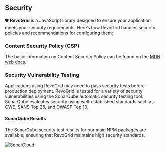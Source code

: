 ## Security

🛡️ **RevoGrid** is a JavaScript library designed to ensure your application meets your security requirements. Here’s how RevoGrid handles security policies and recommendations for configuring them:

### Content Security Policy (CSP)

The basic information on Content Security Policy can be found on the [MDN web docs](https://developer.mozilla.org/en-US/docs/Web/HTTP/CSP).

### Security Vulnerability Testing

Applications using RevoGrid may need to pass security tests before production deployment. RevoGrid is tested for a variety of security vulnerabilities using the SonarQube automatic security testing tool. SonarQube evaluates security using well-established standards such as CWE, SANS Top 25, and OWASP Top 10.

#### SonarQube Results

The SonarQube security test results for our main NPM packages are available, ensuring that RevoGrid maintains high security standards.

[![SonarCloud](https://sonarcloud.io/images/project_badges/sonarcloud-white.svg)](https://sonarcloud.io/summary/new_code?id=revolist_revogrid)
